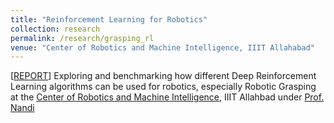 ```yaml
---
title: "Reinforcement Learning for Robotics"
collection: research
permalink: /research/grasping_rl
venue: "Center of Robotics and Machine Intelligence, IIIT Allahabad"
---
```


[[REPORT](../files/IIITA_Internship_Report.pdf)] Exploring and benchmarking how different Deep Reinforcement Learning algorithms can be used for robotics, especially Robotic Grasping at the [Center of Robotics and Machine Intelligence](https://robita.iiita.ac.in/), IIIT Allahbad under [Prof. Nandi](https://sites.google.com/site/gcnandi/)
